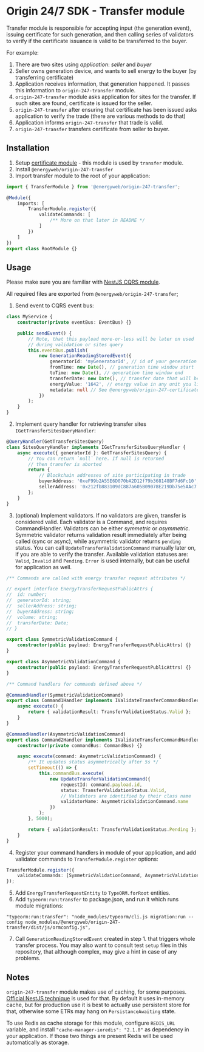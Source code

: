 # Origin 24/7 SDK - Transfer module

Transfer module is responsible for accepting input (the generation event),
issuing certificate for such generation, and then calling series of validators to verify if the certificate issuance is valid to be transferred to the buyer.

For example:

1. There are two sites using _application_: _seller_ and _buyer_
2. Seller owns generation device, and wants to sell energy to the buyer (by transferring certificate)
3. Application receives information, that generation happened. It passes this information to `origin-247-transfer` module.
4. `origin-247-transfer` module asks application for sites for the transfer. If such sites are found, certificate is issued for the seller.
5. `origin-247-transfer` after ensuring that certificate has been issued asks application to verify the trade (there are various methods to do that)
6. Application informs `origin-247-transfer` that trade is valid.
7. `origin-247-transfer` transfers certificate from seller to buyer.

## Installation

1. Setup [certificate module](../origin-247-certificate) - this module is used by `transfer` module.
2. Install `@energyweb/origin-247-transfer`
3. Import transfer module to the root of your application:

```ts
import { TransferModule } from '@energyweb/origin-247-transfer';

@Module({
    imports: [
        TransferModule.register({
            validateCommands: [
                /** More on that later in README */
            ]
        })
    ]
})
export class RootModule {}
```

## Usage

Please make sure you are familiar with [NestJS CQRS module](https://docs.nestjs.com/recipes/cqrs).

All required files are exported from `@energyweb/origin-247-transfer`;

1. Send event to CQRS event bus:

```ts
class MyService {
    constructor(private eventBus: EventBus) {}

    public sendEvent() {
        // Note, that this payload more-or-less will be later on used
        // during validation or sites query
        this.eventBus.publish(
            new GenerationReadingStoredEvent({
                generatorId: 'myGeneratorId', // id of your generation device
                fromTime: new Date(), // generation time window start
                toTime: new Date(), // generation time window end
                transferDate: new Date(), // transfer date that will be saved for any usage
                energyValue: '1642', // energy value in any unit you like
                metadata: null // See @energyweb/origin-247-certificate for more info on that
            })
        );
    }
}
```

2. Implement query handler for retrieving transfer sites `IGetTransferSitesQueryHandler`:

```ts
@QueryHandler(GetTransferSitesQuery)
class SitesQueryHandler implements IGetTransferSitesQueryHandler {
    async execute({ generatorId }: GetTransferSitesQuery) {
        // You can return `null` here. If null is returned
        // then transfer is aborted
        return {
            // Blockchain addresses of site participating in trade
            buyerAddress: '0xeF99b2A55E6D070bA2D12f79b368148BF7d6Fc10',
            sellerAddress: '0x212fb883109dC887a605B09078E219Db75e5AAc7'
        };
    }
}
```

3. (optional) Implement validators. If no validators are given, transfer is considered valid. Each validator is a Command, and requires CommandHandler. Validators can be either _symmetric_ or _asymmetric_. Symmetric validator returns validation result immediately after being called (sync or async), while asymmetric validator returns `pending` status. You can call `UpdateTransferValidationCommand` manually later on, if you are able to verify the transfer. Available validation statuses are: `Valid`, `Invalid` and `Pending`. `Error` is used internally, but can be useful for application as well.

```ts
/** Commands are called with energy transfer request attributes */

// export interface EnergyTransferRequestPublicAttrs {
//  id: number;
//  generatorId: string;
//  sellerAddress: string;
//  buyerAddress: string;
//  volume: string;
//  transferDate: Date;
// }

export class SymmetricValidationCommand {
    constructor(public payload: EnergyTransferRequestPublicAttrs) {}
}

export class AsymmetricValidationCommand {
    constructor(public payload: EnergyTransferRequestPublicAttrs) {}
}
```

```ts
/** Command handlers for commands defined above */

@CommandHandler(SymmetricValidationCommand)
export class Command1Handler implements IValidateTransferCommandHandler {
    async execute() {
        return { validationResult: TransferValidationStatus.Valid };
    }
}

@CommandHandler(AsymmetricValidationCommand)
export class Command2Handler implements IValidateTransferCommandHandler {
    constructor(private commandBus: CommandBus) {}

    async execute(command: AsymmetricValidationCommand) {
        /** It updates status asymmetrically after 5s */
        setTimeout(() => {
            this.commandBus.execute(
                new UpdateTransferValidationCommand({
                    requestId: command.payload.id,
                    status: TransferValidationStatus.Valid,
                    // Validators are identified by their class name
                    validatorName: AsymmetricValidationCommand.name
                })
            );
        }, 5000);

        return { validationResult: TransferValidationStatus.Pending };
    }
}
```

4. Register your command handlers in module of your application, and add validator commands to `TransferModule.register` options:

```ts
TransferModule.register({
    validateCommands: [SymmetricValidationCommand, AsymmetricValidationCommand]
});
```

5. Add `EnergyTransferRequestEntity` to `TypeORM.forRoot` entities.
6. Add `typeorm:run:transfer` to package.json, and run it which runs module migrations:

```
"typeorm:run:transfer": "node_modules/typeorm/cli.js migration:run --config node_modules/@energyweb/origin-247-transfer/dist/js/ormconfig.js",
```

7. Call `GenerationReadingStoredEvent` created in step 1. that triggers whole transfer process. You may also want to consult test `setup` files in this repository, that although complex, may give a hint in case of any problems.

## Notes

`origin-247-transfer` module makes use of caching, for some purposes. [Official NestJS technique](https://docs.nestjs.com/techniques/caching) is used for that.
By default it uses in-memory cache, but for production use it is best to actually use persistent store for that, otherwise some ETRs may hang on `PersistanceAwaiting` state.

To use Redis as cache storage for this module, configure `REDIS_URL` variable, and install `"cache-manager-ioredis": "2.1.0"` as dependency in your application.
If those two things are present Redis will be used automatically as storage.
